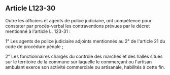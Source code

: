 Article L123-30
----
Outre les officiers et agents de police judiciaire, ont compétence pour
constater par procès-verbal les contraventions prévues par le décret mentionné à
l'article L. 123-31 :

1° Les agents de police judiciaire adjoints mentionnés au 2° de l'article 21 du
code de procédure pénale ;

2° Les fonctionnaires chargés du contrôle des marchés et des halles situés sur
le territoire de la commune sur laquelle le commerçant ou l'artisan ambulant
exerce son activité commerciale ou artisanale, habilités à cette fin.
